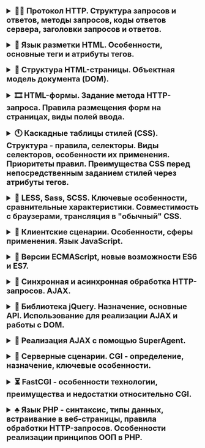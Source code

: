 <details>
<summary style="font-size: 20px; font-weight: bold">
😶‍🌫️ Протокол HTTP. Структура запросов и ответов, методы запросов, коды ответов сервера, заголовки запросов и ответов.
</summary>

**HTTP** (англ. HyperText Transfer Protocol — «протокол передачи гипертекста») — протокол прикладного уровня передачи данных (изначально — в виде гипертекстовых документов в формате «HTML», в настоящий момент используется для передачи произвольных данных). Основой HTTP является технология «клиент-сервер», то есть предполагается существование:

- Потребителей (клиентов), которые инициируют соединение и посылают запрос, обычно веб-бразуер;
- Поставщиков (серверов), которые ожидают соединения для получения запроса, производят необходимые действия и возвращают обратно сообщение с результатом.

**Гипертекст –** это система текстовых страниц, соединенных между собой ссылками.

Может быть использован в качестве “транспорта” для других протоколов прикладного уровня. Основной объект манипуляции - ресурс. Является stateless протоколом - один запрос одно соединение. Для реализации сессий используются **кукисы.**

**URI (Uniform Resource Identifier)** - уникальный ид ресура, символьная строка, позволяющая уникально определить ресурс

**URL(Uniform Resource Locator) -** URI, позволяющий определить местонахождение ресурса

**URN (Uniform Resource Name) -** это URI, который идентифицирует ресурс по имени в конкретном пространстве имён.

В HTTP/.1.1 были добавлены piplines, которые позволяли отправлять второй запрос до того как респонс первого был получен

**Структура запросов**

В целом как запросы так и ответы имеют следующую структуру:

1. **Стартовая строка** - используется для описания версии используемого протокола и другой информации — вроде запрашиваемого ресурса или кода ответа. Как можно понять из названия, ее содержимое занимает ровно одну строчку.

**Состоит из трех элементов**

- Метод HTTP-запроса
- Цель запроса. Представлена указателем ресурса URL, который состоит из протокола, доменного имени (или IP-адреса), пути к конкретному ресурсу на сервере. Дополнительно может содержать указание порта
- Версия используемого протокола (либо HTTP/1.1, либо HTTP/2), которая определяет структуру следующих за стартовой строкой данных.

```html
Request
GET/index.html HTTP/1.1

Response
HTTP/1.1 200 OK
```

**HTTP-методы**

**Безопасный метод** - Метод HTTP является **безопасным**, если он не меняет состояние сервера. Другими словами, безопасный метод проводит операции "только чтение" (read-only). (GET, HEAD, OPTIONS). Все безопасные методы являются также идемпотентными

**Идемпотентный или кешируемый метод -** Метод HTTP является идемпотентным, если повторный идентичный запрос, сделанный один или несколько раз подряд, имеет один и тот же эффект, не изменяющий состояние сервера. Другими словами, идемпотентный метод не должен иметь никаких побочных эффектов (side-effects), кроме сбора статистики или подобных операций. (GET, HEAD, PUT, DELETE, OPTIONS)

GET - позволяет запросить некоторый конкретный ресурс. Дополнительные данные могут быть переданы через строку запроса (Query String) в составе URL (например ?param=value)

POST - Позволяет отправить данные на сервер. Поддерживает отправку различных типов файлов, среди которых текст, PDF-документы и другие типы данных в двоичном виде. Обычно метод POST используется при отправке информации (например, заполненной формы логина) и загрузке данных на веб-сайт, таких как изображения и документы

HEAD - возвращает заголовки без тела, тоже самое, что и get только без тела. Используется, допустим чтобы узнать размер запрашиваемого ресурса перед его загрузкой

PUT - используется для создания, размещения новых ресурсов на сервере. Нужны соответствующие права доступа

DELETE - Позволяет удалить существующие ресурсы на сервере

PATCH - Позволяет внести частичные изменения в указанный ресурс по указанному расположению.

OPTIONS -  Позволяет запросить информацию о сервере, в том числе о разрешенных HTTP методов

---

1. ***HTTP-заголовки** (HTTP Headers)* — несколько строчек текста в определенном формате, которые либо уточняют запрос, либо описывают содержимое *тела* сообщения.

Формат ключ:значение

Четыре типа заголовков:

- General Headers - общие назначения. Должны включаться в любое сообщение клиента или сервера.

Например:  **Date** - дата и время формирования сообщения; **Cache-Control** - определяет инструкции по управлению механизмом кеширования; **Connection** - задает параметры для конкретного подключения

- Request headers - заголовки запроса.

Например: **Referer** - Адрес, с которого выполняется запрос. Этот заголовок отсутствует, если переход выполняется из адресной строки или, например, по ссылке из js-скрипта ; **Accept** - Определяет применимые типы данных, ожидаемых в ответе ; **User-Agent** - Информация о пользовательском агенте (клиенте); **Host -** указывает на доменное имя сервера и порт, который слушает сервер; Authorization - предоставить данные для авторизации если это необходимо; Content-Encoding

- Response Headers - заголовки ответы.

Например: **Allowe** - заголовок должен быть отправлен, если сервер ответил с ошибкой 405 Method Not Allowed. Список методов, применимых к запрашиваемому ресурсу. ; **Server** - Информация о программном обеспечении сервера, отвечающего на запрос (это может быть как веб-так и прокси-сервер).; **X-Powered-by** - информация о сервере, Content-encoding

- Entity headers - сопровождают любую сущность сообщения

Например: **Content-Encoding** - Применяется при необходимости перекодировки содержимого (например, gzip/deflated). ; **Content-Language** - Локализация содержимого (язык(и))  и тд

---

1. **Пустая строка**, которая сообщает, что все метаданные для конкретного запроса или ответа были отправлены.
2. **Опциональное *тело сообщения***, которое содержит данные, связанные с запросом, либо документ (например HTML-страницу), передаваемый в ответе.

**Коды ответов сервера**

Трехзначное число. Первая цифра - код класса, две следующие - код сообщения

- **1xx - Informational** (В этот класс выделены коды, информирующие о процессе передачи)

100 - continue. "Продолжить". Этот промежуточный ответ указывает, что запрос успешно принят и клиент может продолжать присылать запросы либо проигнорировать этот ответ, если запрос был завершён.

101 - Switching Protocol. Этот код присылается в ответ на запрос клиента, содержащий заголовок `Upgrade:`, и указывает, что сервер переключился на протокол, который был указан в заголовке. Эта возможность позволяет перейти на несовместимую версию протокола и обычно не используется.

102 - Processing. "В обработке". Этот код указывает, что сервер получил запрос и обрабатывает его, но обработка ещё не завершена.

- **2xx - Success** (Сообщения данного класса информируют о случаях успешного принятия и обработки запроса клиента.)

200 - ОК. Запрос успешно обработан, успешно в зависимости от метода

201 - Created. Создано. Обычно присылается в ответ на запрос PUT

202 - Accepted. Запрос принят и обрабатывается

203 - Non-Authoritative Information. "Информация не авторитетна". Этот код ответа означает, что информация, которая возвращена, была предоставлена не от исходного сервера, а из какого-нибудь другого источника. Во всех остальных ситуациях более предпочтителен код ответа 200 OK.

204 - No content. "Нет содержимого". Нет содержимого для ответа на запрос, но заголовки ответа, которые могут быть полезны, присылаются. Клиент может использовать их для обновления кешированных заголовков полученных ранее для этого ресурса.

- **3xx - Redirection** (Коды статуса класса 3xx сообщают клиенту, что для успешного выполнения операции нужно произвести следующий запрос к другому URI. В большинстве случаев новый адрес указывается в поле Location заголовка. Клиент в этом случае должен, как правило, произвести автоматический переход. Может получится цепочка переходов, после второго нужно спрашивать клиента нужно ли перейти)

300 - Multiple Choice. "Множественный выбор". Этот код ответа присылается, когда запрос имеет более чем один из возможных ответов. И User-agent или пользователь должен выбрать один из ответов. Не существует стандартизированного способа выбора одного из полученных ответов.

301 - Moved Permanently. "Перемещён на постоянной основе". Этот код ответа значит, что URI запрашиваемого ресурса был изменён. Возможно, новый URI будет предоставлен в ответе.

302 - Found. "Найдено". Этот код ответа значит, что запрошенный ресурс *временно изменён*. Новые изменения в URI могут быть доступны в будущем. Таким образом, этот URI, должен быть использован клиентом в будущих запросах.

305 - Use Proxy. "Использовать прокси". Это означает, что запрошенный ресурс должен быть доступен через прокси. Этот код ответа в основном не поддерживается из соображений безопасности.

- **4xx - Client Error** (Класс кодов 4xx предназначен для указания ошибок **со стороны клиента**. При использовании всех методов, кроме HEAD, сервер должен вернуть в теле сообщения гипертекстовое пояснение для пользователя.)

400 - Bad Request. "Плохой запрос". Этот ответ означает, что сервер не понимает запрос из-за неверного синтаксиса.

401 - Unauthorized. "Неавторизованно". Для получения запрашиваемого ответа нужна аутентификация. Статус похож на статус 403, но,в этом случае, аутентификация возможна.

403 - Forbidden. "Запрещено". У клиента нет прав доступа к содержимому, поэтому сервер отказывается дать надлежащий ответ.

404 - Not Found. "Не найден". Сервер не может найти запрашиваемый ресурс. Код этого ответа, наверно, самый известный из-за частоты его появления в вебе.

405 - Method Not Allowed. "Метод не разрешён". Сервер знает о запрашиваемом методе, но он был деактивирован и не может быть использован. Два обязательных метода, `GET` и `HEAD`, никогда не должны быть деактивированы и не должны возвращать этот код ошибки.

408 - Request Timeout

- **5xx - Server Error** (Коды 5xx выделены под случаи неудачного выполнения операции по вине сервера. Для всех ситуаций, кроме использования метода HEAD, сервер должен включать в тело сообщения объяснение, которое клиент отобразит пользователю.)

500 - Internal Server Error.

501 - Not Implemented. "Не реализовано". Метод запроса не поддерживается сервером и не может быть обработан. Единственные методы, которые сервера должны поддерживать (и, соответственно, не должны возвращать этот код) - `GET` и `HEAD`.

502 - Bad Gateway. "Плохой шлюз". Эта ошибка означает что сервер, во время работы в качестве шлюза для получения ответа, нужного для обработки запроса, получил недействительный (недопустимый) ответ.

505 - HTTP Version Not Supported. "HTTP-версия не поддерживается". HTTP-версия, используемая в запросе, не поддерживается сервером.
</details>
<br/>
<details>
<summary style="font-size: 20px; font-weight: bold">
🎴 Язык разметки HTML. Особенности, основные теги и атрибуты тегов.
</summary>

**HTML (Hypertext Markup Language)** - это код, который используется для структурирования и отображения веб-страницы и её контента. HTML **не является языком программирования**; это *язык разметки*, и используется, чтобы сообщать вашему браузеру, как отображать веб-страницы, которые вы посещаете.

Сама структура HTML документа задается тегами. Они бывают как парные (p, h1-h6, div, span, label, button), так и одиночные (br, input, img, meta)

Теги могут содержать в себе атрибуты(id, class, target, href, src, value, method, action)

Сам документ начинается со строки `<!DOCTYPE html>`    Далее идет тег <html> and <head>в котором указываются различные метаданные, далее идет тег <body> в котором уже и размещается сама разметка

</details>
<br/>
<details>
<summary style="font-size: 20px; font-weight: bold">
🚖 Структура HTML-страницы. Объектная модель документа (DOM).
</summary>

**DOM (document object model)**  - платформо-независимый интерфейс, позволяющий программам и скриптам получать доступ к содержимому html документа. Представление html документа в виде дерева узлов, узлы связаны между собой отношение родитель-потомок. DOM API предоставляет набор объектов для чтения и изменения ДОМ дерева

**BOM (Browser Object Model)** - это дополнительные объекты, предоставляемые браузером (окружением), чтобы работать со всем, кроме документа

```php
Objects - window, navigator, location, history
```

Объект **location** содержит информацию о расположении текущей веб-страницы: URL, информацию о сервере, номер порта, протокол. С помощью свойств объекта мы можем получить эту информацию:

- **href**: полная строка запроса к ресурсу
- **pathname**: путь к ресурсу
- **origin**: общая схема запроса
- **protocol**: протокол
- **port**: порт, используемый ресурсом
- **host**: хост
- **hostname**: название хоста
- **hash**: если строка запроса содержит символ решетки (#), то данное свойство возвращает ту часть строки, которая идет после этого символа
- **search**: если строка запроса содержит знак вопроса (?), например, то данное свойство возвращает ту часть строки, которая идет после знака вопроса

Объект **history** предназначен для хранения истории посещений веб-страниц в браузере. Нам этот объект доступен через объект window.

Объект **navigator** содержит информацию о браузере и операционной системе, в которой браузер запущен. Он определяет ряд свойств и методов, основным из которых является свойство **userAgent**, представляющее браузер пользователя:
</details>
<br/>
<details>
<summary style="font-size: 20px; font-weight: bold">
🎞️ HTML-формы. Задание метода HTTP-запроса. Правила размещения форм на страницах, виды полей ввода.
</summary>

HTML-формы предназначены для обмена данными между пользователем и сервером. В документе может быть любое количество форм, однако на сервер одновременно может быть отправлена только одна форма. Вложенные формы под запретом

**Структура**

```html
<form>...</form>
```

**Атрибуты форм**

```html
method - определяет http метод, который будет использован для отправки данных. По умолчанию метод get
action (url) - адрес, куда данные с формы будут отправлены и обработаны
target = где отображать результат
```

**Виды полей ввода**

- Кнопка `<input>`. Типы кнопок `<submit>`, `<image>`, `<reset>`, `<button>`.
- Checkbox.
- Radio.
- Select.
- Text и многострочный textarea.
- Password.
- Hidden (скрытое поле).
- File
</details>
<br/>
<details>
<summary style="font-size: 20px; font-weight: bold">
🕚 Каскадные таблицы стилей (CSS). Структура - правила, селекторы. Виды селекторов, особенности их применения. Приоритеты правил. Преимущества CSS перед непосредственным заданием стилей через атрибуты тегов.
</summary>

**CSS -** технология описания внешнего вида документа, написанного на языке разметки. Используется для задания шрифтов, цвета расположения и других элементов страницы. Основная цель - разделение содержания страницы и его представления.

Структура СSS представляет из себя селектор и блока определений. Селектор - это шаблон, который позволяет обратиться к элементу или группе элементов веб-страницы, чтобы применить к ним стили CSS

```html
p {
	font-size: 14px;
}
```

**Виды селекторов**

1) Универсальный, звездочка. Применяется ко всем элементам страницы

2) Селекторы тега. Задает свойства для каждого элемента на странице

3) Селекторы id

4) Селекторы класса

5) Селекторы с атрибутом

```css
a[title] {
  color: purple;
}
/* <a> elements with an href matching "https://example.org" */
a[href="https://example.org"] {
  color: green;
}
/* <a> elements with an href containing "example" */
a[href*="example"] {
  font-size: 2em;
}
/* <a> elements with an href ending ".org" */
a[href$=".org"] {
  font-style: italic;
}
/* <a> elements whose class attribute contains the word "logo" */
a[class~="logo"] {
  padding: 2px;
}
```

6) Селектор всех потомков, то есть всех элементов внутри тега, не важно какой вложенности

```css
a b{
	margin: 10px 10px;
}
```

7) Селектор потомков первого уровня

```css
a > b{
	margin: 10px 10px;
}
```

8) Групповой селектор

```css
a, b, c{
	top: 10px;
}
```

9) Sibling selector. Синтаксис: element1 ~ element2. Применяется ко всем element2 следующим после element1 (не обязательно сразу же после, главное чтоб element1 шел первее чем element2), если element1 и element2 имеют общего родителя.

```css
p ~ span{
	color: red;
}
```

10) Селектор, который действует на элемент, идущий сразу же после первого

```css
p + span {
	color: red;
}
```

11) Селекторы псевдо-классов - это селектор, который выбирает элементы, находящиеся в специфическом состоянии, например, они являются первым элементом своего типа, или на них наведён указатель мыши.

```css
div:first-child{
	color: red;
}
last-child, hover, focus, active
```

12) Селекторы псевдо-элементов - севдоэлементы ведут себя сходным образом, однако они действуют так, как если бы вы добавили в разметку целый новый HTML-элемент, а не применили класс к существующим элементам.

```css
input::placeholder{
	...
}
before, after, first-line
```

**Приоритеность правил**

1. Самый высокий приоритет имеет атрибут style.
2. Второе по приоритету - присутствие ID в селекторе.
3. Все атрибуты (включая class и псевдоклассы)
4. Самый низкий - селекторы с именами элементов и псевдоэлементами.

`!important` позволяет повысить приоритет стиля.

</details>
<br/>
<details>
<summary style="font-size: 20px; font-weight: bold">
💄 LESS, Sass, SCSS. Ключевые особенности, сравнительные характеристики. Совместимость с браузерами, трансляция в "обычный" CSS.
</summary>

**LESS**

LESS – это надстройка над CSS. Это значит, что любой CSS код – это валидный LESS, но дополнительные элементы LESS не будут работать в простом CSS. Это замечательно, потому что существующий CSS уже является работоспособным LESS кодом, что уменьшает порог вхождения в новую технологию.

LESS добавляет много нужных динамических свойств в CSS. Он вводит переменные, операции, function-like элементы и примеси. Возможность писать таблицы стилей модульно избавит вас от многих хлопот.

1) Позволяет использовать константы, то есть переменные + примеси

2) Использование вложенных правил

3) Мощные возможности по импорту. То есть можно разбить стилизацию документа на несколько файлов и импортировать их так, чтобы они компилиррвались все в один цсс файл

4) Поддерживает математические операторы

5) Есть возможность создавать подобие циклов, loop, if else

6) Поддрежка операций с цветом, сложение, функции (darker, lighten, fade, shade ….)

Трансляция в CSS происходит посредством js, те подключением в html скрипта

**Sass**

Язык для описания другого языка (метаязык). Использует препроцессоры для трансляции Сасс в цсс так как далеко не все браузеры принимают чисто Sass Scss файлы.

Scss and Sass отличаются тем, что в Sass используется Ruby-like syntax с помощью отсутпов, из-за этого он сложен для дебаггинга. Scss поддерживает синтаксис похожий на css с помощью фигурных скобок.
</details>
<br/>
<details>
<summary style="font-size: 20px; font-weight: bold">
👞 Клиентские сценарии. Особенности, сферы применения. Язык JavaScript.
</summary>

**JavaScript** - объектно-оринетированный интерпретируемый скриптовый язык программирования.

**Сценарий** - код в составе веб-страницы, которым можно манипулировать веб-страницей.

**Клиентский сценарий**  - код, выполняющийся и находящийся на клиентском устройстве. Для того чтобы создавать динамическую веб-страницу. чтобы *«сделать веб-страницы живыми»*. Позволяет вам создать динамически обновляемый контент, управляет мультимедиа, анимирует изображения

Программы на этом языке называются ***скриптами***. Они могут встраиваться в HTML и выполняться автоматически при загрузке веб-страницы.

Скрипты распространяются и выполняются, как простой текст. Им не нужна специальная подготовка или компиляция для запуска.

Современный JavaScript - безопасный яп. Он не предоставляет низкоуровневый доступ к памяти или процессору. В браузере для JavaScript доступно всё, что связано с манипулированием веб-страницами, взаимодействием с пользователем и веб-сервером. Нет потоков ввода-ввыода

Например, в браузере JavaScript может:

- Добавлять новый HTML-код на страницу, изменять существующее содержимое, модифицировать стили.
- Реагировать на действия пользователя, щелчки мыши, перемещения указателя, нажатия клавиш.
- Отправлять сетевые запросы на удалённые сервера, скачивать и загружать файлы (технологии AJAX).
- Получать и устанавливать куки, задавать вопросы посетителю, показывать сообщения.
- Запоминать данные на стороне клиента («local storage»).

**Основные черты языка**

1) Динамическая, слабая типизация

2) Автоматическое управление памятью

3) Функции как объекты первого класса

4) Полная интеграция с HTML/CSS

5) Все браузеры поддерживают ДЖС

**Сферы применения**

1) Фронт разработка. Для реализации событий и интерактивности сайта

2) Разработка нативных приложений. React Native

3) Реализация серверной части приложения. Node.js

4) Разработка десктопных приложений

**Особенности**

Все идентификаторы регистрозависимы

В названиях переменных можно использовать буквы, подчёркивание, символ доллара, арабские цифры

Названия переменных не могут начинаться с цифры

Для оформления однострочных комментариев используются //, многострочные и внутристрочные начинаются с /* и заканчиваются */

JavaScript имеет 8 встроенных типов данных:

1. `null`
2. `undefined`
3. `boolean`
4. `number`
5. `string`
6. `object`
7. `symbol`
8. `BigInt`

Замыкания!!

Ключевое слово this указывает на объект в контексте которого оно было вызвано. Можно изменить с помощью метода bind

```jsx
function hello(){}

const person = {

	sayHi: hello.bind(window or this)
}

```

async await - используются для выполнения асинхронных запросов. Можно сказать синтаксический сахар для промисов

```jsx
async function l(){
	let response = await fetch(url); //не продолжится дальше пока промис не будет ресолв 
}
```

Однако это не означает, что весь js код будет ждать пока придет ответ, другие участки кода могут дальше продолжить свою работу

Так как возвращается промис, то у функции по-прежнему можно вызвать then and catch

Полезные методы для работы с массивами - forEach - итерация по массиву, find - поиск элемента в массиве, findIndex - поиск элемента в массиве и возврат его индекса, map - создание нового массива на основе указанного, filter - фильтрация данных

**Дополнительные структуры данных в js**

Map - хранит ключ значени, в роли ключа может быть не только строка, но и любой тип данных в том числе и объект

```jsx
let map = new Map(); // можно в параметры конструктора передать массив с ключ-значениями на основе которого будет

map.set(key,value);										// сделана мапа
map.get(key);
map.delete(key);
map.clear();

for (let key of map.entries() - optional){
	console.log(key)
}
or
for (let [key, value] of map.entries() - optional){
	console.log(key, value)
}
or
for (let key of map.keys() - optional){ //or values();
	console.log(key)
}
```

Set - множество уникальных значений

```jsx
let set = new Set() //также можно передать массив при создании множества
```

WeakMap - структура данных, которая имеет слабые обращения к ключам, то есть не препятствует сборщику мусора. То есть если мы положили объект в качестве ключа в мапу и потом обнулили ссылку на этот объект, то в мапе этот объект также пропадет. Из-за реализации такой структуры доступны методы только get, has, delete, set

WeakSet - смысл тот же, также работает только с объектами
</details>
<br>
<details>
<summary style="font-size: 20px; font-weight: bold">
🎇 Версии ECMAScript, новые возможности ES6 и ES7.
</summary>

ECMAScript - стандартизация на основе которой был построен javascript.

**ES6**

1) Block scope variables

Были добавлены ключевые слова let and const. var лучше не использовать так как переменные с var можно создавать несколько с одинаковыми названиями в одной области видимости + var может утекать в глобальную область если оно не находится в функции

2) **immediately invoked function expression**

3) **Template Literals**

Не нужно больше делать вложенную конкатенацию, можно использовать шаблоны. Посмотрите:

```
ES5
var first = 'Adrian';
var last = 'Mejia';
console.log('Your name is ' + first + ' ' + last + '.');
```

С помощью бэктика (`) и интерполяции строк` ${}` можно сделать так:

```
ES6
const first = 'Adrian';
const last = 'Mejia';
console.log(`Your name is ${first} ${last}.`);
```

4) Деструктуризация

Получение элемента из массива и обмен значениями

Особый синтаксис присваивания, при котором можно присвоить массив или объект сразу нескольким переменным разбив его на части

```css
const arr = [1, 2, 3, 4];
const [first, third] = [arr[0], arr[2]];

console.log(first, third);

let a = 10;
let b = 20;
[a, b] = [b, a];
//python-like??
```

5) Новый синтаксис для описания и инициализации объектов

```css
class Animal {
	constructor(name){
			this.name = name
	}
	speak(){
		...
	}
}
const cat = new Animal(someName);
```

extends + super

6) Promises

7) Arrow funcitions

8) for…of

9) Rest-params

Как бы собирает все оставшиеся параметры в новый объект

```jsx
function sum(a, b, ...other){
	console.log(other);
	return a + b;
}
arr = [1, 2, 3, 4, 5];
sum(arr)

Output:
3 [2, 3, 4, 5]
```

10) Spread

По сути разворачивает массив

```jsx
cities = [some cities];
console.log(...cities);
```

Можно применять и к объектам, создавая тем самым новые объекты

```jsx
const cities = {
	Moscow: 20,
	SPB: 11
}

console.log({...cities});
```

Также можно конкатинировать объекты, если в двух объектах одинаковые ключи, но разные значения, то применится значение послденего развернутого объекта

**ES7**

1) Array.prototype.includes()

предназначен для проверки наличия в массиве некоего элемента. Находя в массиве искомое, он возвращает true не находя - false. До ES7 для выполнения той же операции служил метод `indeOf()` который возвращает, в случае нахождения элемента, первый индекс, по которому его можно обнаружить в массиве. Если же `indexOf()` элемента не находит — он возвращает число - 1

В соответствии с правилами преобразования типов -1 = true, поэтому приходилось пользоваться не очень удобной конструкцией

```css
if (indexOf() === -1){
	....
}
```

2) Оператор возведения в степень **
</details>
<br>
<details>
<summary style="font-size: 20px; font-weight: bold">
🎠 Синхронная и асинхронная обработка HTTP-запросов. AJAX.
</summary>

Синхронная обработка - запрос с ожиданием ответа от сервера. Синхронные запросы используются редко так как они блокируют дальнейшее выполнение скрипта до тех пор пока ответ от сервера не пришел. Некоторые сайты из-за этого могут зависнуть в ожидании дальнейшей работы скрипта

Асинхронная обработка - запрос без ожидания ответа от сервера (скрипт послал запрос на сервер, но продолжает выполняться дальше, когда данные придут с сервера начинает выполнять onload or onreadystatechange где уже скрипт начинает обрабатывать полученные данные)

**AJAX (Asynchronous Javascript and XML) -** подход к построению интерактивных пользовательских интерфейсов веб-приложений. Основан на фоновом обмене данными между сайтом и сервером ⇒ нет необходимости перезагружать всю страницу, чтобы обновить конкретную часть сайта.

Используется технология динамического обращения к серверу без перезагрузки страницы полностью с помощбю (XHR, через динамическое создание дочерних фреймов)

Ответ от сервера может быть не только в формате XML как следует из названия, но и в формате json или обычного текста

**Основные преимущества AJAX**

- снижение трафика
- уменьшение нагрузки на сервер (тк не генерируется вся страница заново, а только та часть, которую необходимо обновить)
- увеличение быстродействия и отзывчивости веб-старницы

**Недостатки AJAX**

- не всегда возможна интеграция со стандартным набором инструментов браузера. Так как интернет-обозреватели не регистрируют в истории переходы по страницам, нельзя воспользоваться кнопкой «Назад». В некоторых случаях нет возможности добавить в закладки нужный материал;
- контент, загружаемый динамически, не доступен поисковым системам, поэтому необходимо обеспечить альтернативный доступ к содержимому ресурса;
- неправильный учет статистики перемещения пользователя по сайту;
- усложнение контроля целостности типов и форматов, так как процессы форматирования данных частично переносятся на сторону клиента;
- в браузере пользователя должен быть включен JavaScript.

**XHR (XMLHttpRequest) -** набор API, позволяющий осуществлять HTTP запросы к серверу без необходимости перезагружать страницу

```jsx
let xhr = new XMLHttpRequest();
xhr.open(method, url, [async, user, password]);
xhr.send([body]);

xhr.onload = () => {
	console.log(xhr.responseText);
}
```

Можно слушать события, чтобы получить ответ

```jsx
onload - происходит, когда получен какой-либо ответ, включая ответы с HTTP-ошибкой, например 404.
onerror - когда запрос не может быть выполнен, например, нет соединения или невалидный URL.
onprogress - происходит периодически во время загрузки ответа, сообщает о прогрессе.
```

После ответа от сервера мы можем узнать статус ответ

```jsx
xhr.status (200, 404, 505...)
xhr.statusText(OK, Not Found, Forbidden ...)

Для получения ответного сообщения лучше не использовать responseText. Лучше задать ожидамый тип данных ответа 
xhr.responseType = 'text' or 'blob' or 'document' or 'json';
let message = xhr.response;
```

Cвойство readyState:

- 0 — Объект не инициализирован.
- 1 — Объект загружает данные.
- 2 — Объект загрузил свои данные.
- 3 — Объек не полностью загружен, но может взаимодействовать с пользователем.
- 4 — Объект полностью инициализирован; получен ответ от сервера.

```jsx
xhr.readyState === ...
```

С помощью xhr можно также устанавливать заголовки в посылаемом запросе

```jsx
xhr.setRequestHeader(name, value);
**!important снять поставленный заголовк уже нельзя**
```

Также есть fetch API, более новый метод для отправки и получения HTTP запросов, однако поддерживается не всеми браузерами

```jsx
returns Promise;
On default - get request
fetch(url, {method: method, headers..., body...}).then
```
</details>
<br>
<details>
<summary style="font-size: 20px; font-weight: bold">
🥌 Библиотека jQuery. Назначение, основные API. Использование для реализации AJAX и работы с DOM.
</summary>

**jQuery -** библиотека js, помогающая легко получить доступ к любому элементу DOM и манипулировать ими, предоставляет API для работы с AJAX.

jQuery добавляет большое количество функции для анимирования веб-страницы, которые раньше приходилось писать самому

Ключевым элементом является функция $ или ее синоним jQuery();

```jsx
Упрощает получение доступа к элементу HTML
let form = $(".input-form");
```

```jsx
let text = $("div > .top-text").hide(2000).show(2000);

text.css({
	//some css styles
})

text.fadeIn().fadeOut();
text.slideUp()
...

add classes
text.addClass('soemClass').removeClass('someClass');

toggle class
text.toggleClass(someClass) - если есть класс то удаляет его, если нет то добавляет

get attr
text.attr(...add some attributes to element).removeAttr(..remove attr)

циклы
$("div").each(() => {
	if ($(this).hasClass(..)){
		//do something
	}
});

Мы можем выбирать абсолютно любые элементы вместе
let solyanka = $('button, img, label');

hover thing
let x = $('.smth').hover(mouseIn, mouseOut);

it is good practise to wait until all html is loaded before script will begin to execute
$(document).ready(() => {
		//some code
}) 
or
$(function () {
		//some code
})

get text, htlm, value
$(someElem).text(some text optional);
$(someElem).html(some text optional);
$(someElem).val();
```

**Ajax in jQuery**

```jsx
$.ajax({
	url: some url.
	method: get or post,
	data: for post method,
	success: function
	error: function
})
```
</details>
<br>
<details>
<summary style="font-size: 20px; font-weight: bold">
🎨 Реализация AJAX с помощью SuperAgent.
</summary>

```jsx
Simple get request using SuperAgent
Еще одна библиотека для реализации AJAX

request
       .get('/search')
       .query({ query: 'Manny' })
       .query({ range: '1..5' })
       .query({ order: 'desc' })
       .then(res => {

       });
query can accept also strings and objects

Simple post request

request.post('/user')
        .set('Content-Type', 'application/json')
        .send('{"name":"tj","pet":"tobi"}')
        .then(callback)
        .catch(errorCallback)

**retry(n) -**  can retry to send request
timeout({
        response: 5000,  // Wait 5 seconds for the server to start sending,
        deadline: 60000, // but allow 1 minute for the file to finish loading.
      })
```
</details>
<br>
<details>
<summary style="font-size: 20px; font-weight: bold">
🎯 Серверные сценарии. CGI - определение, назначение, ключевые особенности.
</summary>

**CGI (common gateway interface)** - механизм вызова пользователя программ на стороне сервера. То какая программа будет вызвана определяется по url. Механизм простой - request подается на вход программе stdin и то что возвращает программа все идет в stdout то есть в response. Каждый новый запрос влечет за собой создание нового процесса на веб-сервере

CGI - это протокол, позволяющий передавать данные веб-серверу через потоки ввода вывода, поэтому по факту CGI сценарий может быть написан на любом языку, который может работать с этими потоками ввода вывода

Обобщенный алгоритм работы через CGI можно представить в следующем виде:

1. Клиент запрашивает CGI-приложение по его URI.
2. Веб-сервер принимает запрос и устанавливает переменные окружения, через них приложению передаются данные и служебная информация.
3. Веб-сервер перенаправляет запросы через стандартный поток ввода (stdin) на вход вызываемой программы.
4. CGI-приложение выполняет все необходимые операции и формирует результаты в виде HTML.
5. Сформированный гипертекст возвращается веб-серверу через стандартный поток вывода (stdout). Сообщения об ошибках передаются через stderr.
6. Веб-сервер передает результаты запроса клиенту.
</details>
<br>
<details>
<summary style="font-size: 20px; font-weight: bold;">
⏳ FastCGI - особенности технологии, преимущества и недостатки относительно CGI.
</summary>

В отличие от **CGI**, **FastCGI** использует постоянно запущенные процессы для обработки множества запросов.

**CGI-программы** взаимодействуют с сервером через **STDIN** и **STDOUT** запущенного процесса.

**FastCGI-процессы** используют для связи с сервером **Unix Domain Sockets** или **TCP/IP**. Это даёт следующее преимущество над обычными CGI-программами: FastCGI-программы могут быть запущены не только на этом же сервере, но и где угодно в сети. Также возможна обработка запросов несколькими FastCGI-процессами, работающими параллельно. Можно использовать несколько FastCGI-серверов, распределяя нагрузку между ними с помощью **nginx** или **lighttpd**.

После установления соединения **FastCGI-процесса** с **web-сервером**, между ними начинается обмен данными с использованием простого протокола, решающего две задачи: организация двунаправленного обмена в рамках одного соединения (для эмуляции **STDIN**, **STDOUT**, **STDERR**) и организация нескольких независимых FastCGI-сессий в рамках одного соединения.

Дает больше гибкости для программиста, так как программист может реализовать любую логику для обработки запросов, однако это за собой влечет большую вероятность появления ошибок в коде
</details>
<br>
<details>
<summary style="font-size: 20px; font-weight: bold">
♣️ Язык PHP - синтаксис, типы данных, встраивание в веб-страницы, правила обработки HTTP-запросов. Особенности реализации принципов ООП в PHP.
</summary>

**PHP(Hypertext Preprocessor)** - скриптовый интерпретируемый язык программирования с открытым исходным кодом. Изначально создавался для создания веб-приложений, сейчас является языком общего назначения, который активно используется в веб разработке. Скрипт можно встроить как в сам документ, так и в отдельный файл *.php

PHP - язык со слабой динамической типизацией. Преобразование типов происходит неявно

**Типы данных**

6 скалярных типов - integer, float, double, boolean, string, null

3 нескалярных типа - ресурс, массив и объект

4 псевдотипа - mixed, number, callback, void

В 8 версии php появилась возможность включить jit компиляцию

```php
**Syntax**
<?php 
	$a = 10;
	$b = 12;
	echo $a + $b;

	define(name, value, case-sensitive) - объявление констант
?>

```

**Встраивание в веб-страницы**

```php
Как отдельный файл с расширением php

или 

Прям в документе

<html>
<head>
	<title>Title</title>
</head>
<body>
<?php
		echo "Hello, world";
?>
</body>
</html>
```

**Правила обработк HTTP запросов**

В php существуют предопределённые переменные, которые доступны абсолютно в любом месте скрипта

- [$GLOBALS](https://www.php.net/manual/ru/reserved.variables.globals.php) - Ассоциативный массив (array), содержащий ссылки на все переменные, определённые в данный момент в глобальной области видимости скрипта. Имена переменных являются ключами массива.
- [$_SERVER](https://www.php.net/manual/ru/reserved.variables.server.php) - Переменная $_SERVER - это массив (array), содержащий такую информацию, как заголовки, пути и местоположения скриптов. Записи в этом массиве создаются веб-сервером, поэтому нет гарантии, что каждый веб-сервер будет предоставлять любую из этих переменных; серверы могут опускать некоторые из них или предоставлять другие, не указанные здесь.
- [$_GET](https://www.php.net/manual/ru/reserved.variables.get.php) - Ассоциативный массив переменных, переданных скрипту через параметры URL (известные также как строка запроса).
- [$_POST](https://www.php.net/manual/ru/reserved.variables.post.php) - Для обработки запросов типа POST в PHP используется встроенная глобальная переменная **$_POST**. Она представляет ассоциативный массив данных, переданных с помощью метода POST. Используя ключи, мы можем получить отправленные значения. Ключами в этом массиве являются значения атрибутов `name` у полей ввода формы.
- [$_FILES](https://www.php.net/manual/ru/reserved.variables.files.php)
- [$_COOKIE](https://www.php.net/manual/ru/reserved.variables.cookies.php)
- [$_SESSION](https://www.php.net/manual/ru/reserved.variables.session.php)
- [$_REQUEST](https://www.php.net/manual/ru/reserved.variables.request.php)
- [$_ENV](https://www.php.net/manual/ru/reserved.variables.environment.php)

Эти переменные содержат в себе ассоциативный массив, к которому можно обращаться по ключу. Например, если мы хотим достать из GET-запроса значение по ключу key: $value = $_GET[‘key’].

C помощью header мы можем менять статус http ответа

**Реализация принципов ООП**

Полная поддержка появилась только с PHP5

Для создания класса в php используется ключевое слово class

```php
class Person{
		public $name
		
		function speak(){
				echo "My name is " . " " . $this->name;
		}
}
$person = new Person();
$person->name = "Tom";
print_r($person->name);

Также в классе можно задать дефолтные значения полям
```

При сравнении объектов классов следует принимать во внимание ряд особенностей. В частности, при использовании оператора равенства **==** два объекта считаются равными, если они представляют один и тот же класс и их свойства имеют одинаковые значения.

А при использовании оператора эквивалентности **===** оба объекта считаются равными, если обе переменных классах указывают на один и тот же экземпляр класса.

```php
**Конструкторы**

class Person{
    function __construct(public $name = "Sam"){ //указание модификатора в конструкторе возможно в версси > 8.0
        $this->name;
    }

    function speak()
    {
        echo "My name is" . " " . $this->name;
    }
}
```

**Деструкторы** служат для освобождения ресурсов, используемых программой - для освобождения открытых файлов, открытых подключений к базам данных и т.д. Деструктор объекта вызывается самим интерпретатором PHP после потери последней ссылки на данный объект в программе.

```php
class Person
{
    public $name, $age;
    function __construct($name, $age)
    {
        $this->name = $name;
        $this->age = $age;
    }
    function getInfo()
    {
        echo "Имя: $this->name ; Возраст: $this->age <br>";
    }
     
    function __destruct()
    {
        echo "Вызов деструктора";
    }
}
```

Функция **деструктора** определяется без параметров, и когда на объект не останется ссылок в программе, он будет уничтожен, и при этом будет вызван деструктор.

Также есть поддержка анонимных классов

```php
$person = new class {
		public $name;
		function __construct($name){
				$this -> name = $name;	
}
		function hello(){
				//some code
	}
}
```

**Наследование**

```php
<?php
class Person
{ 
    public $name;
    function __construct($name)
    {
        $this->name = $name;
    }
    function displayInfo()
    {
        echo "Имя: $this->name<br>";
    }
}
class Employee **extends** Person 
{
    public $company;
    function __construct($name, $company)
    {
        $this->name = $name;
        $this->company = $company;
    }
    function displayInfo()
    {
        echo "Имя: $this->name<br>";
        echo "Работает в $this->company<br>";
    }
}
 
$tom = new Employee("Tom", "Microsoft");
$tom -> displayInfo();
?>
```

Также мы можем вызывать методы родиетля

```php
parent::someMethod();
в том числе и метод конструктора
```

Ключевое слово final в методе запрщает его переопределение, а при создании класса запрещает наследование

С помощью специальных **модификаторов** можно задать область видимости для свойств и методов класса. В PHP есть три таких модификатора:

- **public**: к свойствам и методам, объявленным с данным модификатором, можно обращаться из внешнего кода и из любой части программы
- **protected**: свойства и методы с данным модификатором доступны из текущего класса, а также из классов-наследников
- **private**: свойства и методы с данным модификатором доступны только из текущего класса

Для обращения к стактическим методам и переменным используется оператор `::`

Для обращения к статическим свойствам и методам внутри класса вместо имени класса может применяться ключевое слово **self**. Например, добавим в класс человека метод, который будет вычислять, сколько человеку осталось до пенсии:

Стоит отметить, что в **статических методах мы можем обращаться только к статическим свойствам и методам.**

Множественного наследования в php нет, однако есть **трейты -** появились в php5.4

**Трейты -** представляют группу методов, которые могут быть добавлены в классы. **Traits** позволяют определять блоки функционала и многократно повторно использовать в классах без необходимости усложнять код классов, которые используют эти методы. Трейты **похожи на абстрактные классы**. Они реализуют какую-то общую функциональность и с ними нельзя работать напрямую. Любой класс может включать в себя любое количество трейтов

```php
trait Printer{
	public function printText($text) {echo text};
}

class Message{
	use Printer;
}
$m = new Message();
m->printTetx(some text);
```

**Интерфейсы**

Можно имплементить несколько интерфейсов

```php
interface Connection{
	public function connect(args)
}

class A implements Connection{
		function connect(args){

	}
}
```

**Абстрактные классы и методы**

```php
abstract class A{
	abstract function doSmth(args(opt));
}
```

Тоже самое, что и в джаве

Клонирование объектов

```php
class A{

}
$a = new A();
$b = $a - ссылаются на один объект

$b = clone $a - ссылка на другой объект
```

С 8.1 появилась ключевое слово readonly для полей класса, которое гарантирует неизменность значения поля
</details>
